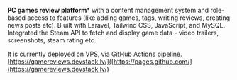 **PC games review platform*** with a content management system and role-based access to features (like adding games, tags, writing reviews, creating news posts etc). B
uilt with Laravel, Tailwind CSS, JavaScript, and MySQL. 
Integrated the Steam API to fetch and display game data - video trailers, screenshots, steam rating etc.

It is currently deployed on VPS, via GitHub Actions pipeline. [https://gamereviews.devstack.lv/]([https://pages.github.com/](https://gamereviews.devstack.lv/)
